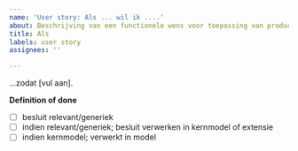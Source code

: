 ```yaml
---
name: 'User story: Als ... wil ik ....'
about: Beschrijving van een functionele wens voor toepassing van producttypen
title: Als
labels: user story
assignees: ''

---
```


...zodat [vul aan].

**Definition of done**
- [ ] besluit relevant/generiek
- [ ] indien relevant/generiek; besluit verwerken in kernmodel of extensie
- [ ] indien kernmodel; verwerkt in model
